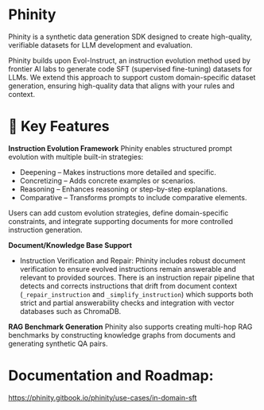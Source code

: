 # Phinity
Phinity is a synthetic data generation SDK designed to create high-quality, verifiable datasets for LLM development and evaluation.

Phinity builds upon Evol-Instruct, an instruction evolution method used by frontier AI labs to generate code SFT (supervised fine-tuning) datasets for LLMs. We extend this approach to support custom domain-specific dataset generation, ensuring high-quality data that aligns with your rules and context.

# 🎯 Key Features
**Instruction Evolution Framework**
Phinity enables structured prompt evolution with multiple built-in strategies:

- Deepening – Makes instructions more detailed and specific.
- Concretizing – Adds concrete examples or scenarios.
- Reasoning – Enhances reasoning or step-by-step explanations.
- Comparative – Transforms prompts to include comparative elements.

Users can add custom evolution strategies, define domain-specific constraints, and integrate supporting documents for more controlled instruction generation.

**Document/Knowledge Base Support** 
- Instruction Verification and Repair: Phinity includes robust document verification to ensure evolved instructions remain answerable and relevant to provided sources. There is an instruction repair pipeline that detects and corrects instructions that drift from document context (`_repair_instruction` and `_simplify_instruction`) which supports both strict and partial answerability checks and integration with vector databases such as ChromaDB.

**RAG Benchmark Generation**
Phinity also supports creating multi-hop RAG benchmarks by constructing knowledge graphs from documents and generating synthetic QA pairs. 

# Documentation and Roadmap:
  https://phinity.gitbook.io/phinity/use-cases/in-domain-sft

  
